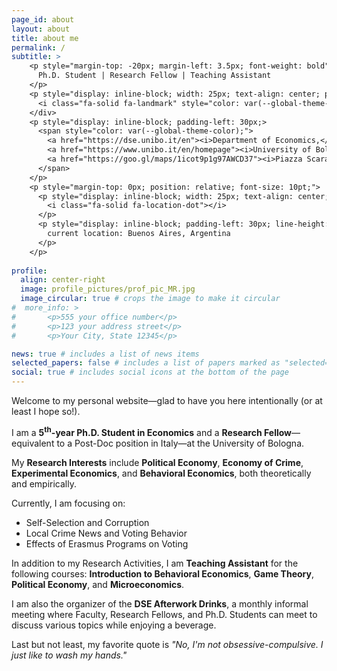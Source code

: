 ```yaml
---
page_id: about
layout: about
title: about me
permalink: /
subtitle: >
    <p style="margin-top: -20px; margin-left: 3.5px; font-weight: bold">
      Ph.D. Student | Research Fellow | Teaching Assistant
    </p>
    <p style="display: inline-block; width: 25px; text-align: center; position: absolute; top: 0; font-size: 10pt; margin-top: -10px; margin-left: 3.5px;">
      <i class="fa-solid fa-landmark" style="color: var(--global-theme-color);"></i>
    </div>
    <p style="display: inline-block; padding-left: 30px;>
      <span style="color: var(--global-theme-color);">
        <a href="https://dse.unibo.it/en"><i>Department of Economics,</i></a>
        <a href="https://www.unibo.it/en/homepage"><i>University of Bologna</i></a>
        <a href="https://goo.gl/maps/1icot9p1g97AWCD37"><i>Piazza Scaravilli 2, 40126, Bologna</i></a>
      </span>
    </p>
    <p style="margin-top: 0px; position: relative; font-size: 10pt;">
      <p style="display: inline-block; width: 25px; text-align: center; position: absolute; top: 0;">
        <i class="fa-solid fa-location-dot"></i>
      </p>
      <p style="display: inline-block; padding-left: 30px; line-height: 10pt;">
        current location: Buenos Aires, Argentina
      </p>
    </p>
  
profile:
  align: center-right
  image: profile_pictures/prof_pic_MR.jpg
  image_circular: true # crops the image to make it circular
#  more_info: >
#       <p>555 your office number</p>
#       <p>123 your address street</p>
#       <p>Your City, State 12345</p>

news: true # includes a list of news items
selected_papers: false # includes a list of papers marked as "selected={true}"
social: true # includes social icons at the bottom of the page
---
```


Welcome to my personal website&mdash;glad to have you here intentionally (or at least I hope so!).

I am a <b style="color: $white-color;">5<sup>th</sup>-year Ph.D. Student in Economics</b> and a <b style="color: $white-color;">Research Fellow</b>&mdash;equivalent to a Post-Doc position in Italy&mdash;at the University of Bologna.

My <b style="color: $white-color;">Research Interests</b> include <b style="color: $white-color;">Political Economy</b>, <b style="color: $white-color;">Economy of Crime</b>, <b style="color: $white-color;">Experimental Economics</b>, and <b style="color: $white-color;">Behavioral Economics</b>, both theoretically and empirically.

Currently, I am focusing on:
 <ul>
  <li>Self-Selection and Corruption</li>
  <li>Local Crime News and Voting Behavior</li>
  <li>Effects of Erasmus Programs on Voting</li>
</ul>

In addition to my Research Activities, I am <b style="color: $white-color;">Teaching Assistant</b> for the following courses: <b style="color: $white-color;">Introduction to Behavioral Economics</b>, <b style="color: $white-color;">Game Theory</b>, <b style="color: $white-color;">Political Economy</b>, and <b style="color: $white-color;">Microeconomics</b>.

I am also the organizer of the <b style="color: $white-color;">DSE Afterwork Drinks</b>, a monthly informal meeting where Faculty, Research Fellows, and Ph.D. Students can meet to discuss various topics while enjoying a beverage.

Last but not least, my favorite quote is <i>"No, I'm not obsessive-compulsive. I just like to wash my hands."</i>
